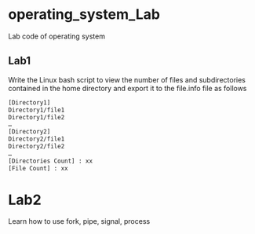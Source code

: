# operating_system_Lab
Lab code of operating system

## Lab1 
Write the Linux bash script to view the number of files and subdirectories contained in the home directory and export it to the file.info file as follows

```bash
[Directory1]
Directory1/file1
Directory1/file2
…
[Directory2]
Directory2/file1
Directory2/file2
…
[Directories Count] : xx
[File Count] : xx
```

# Lab2
Learn how to use fork, pipe, signal, process
